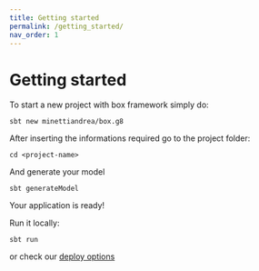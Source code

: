 ```yaml
---
title: Getting started
permalink: /getting_started/
nav_order: 1
---
```


# Getting started

To start a new project with box framework simply do:
```
sbt new minettiandrea/box.g8
```

After inserting the informations required go to the project folder:
```
cd <project-name>
```
And generate your model
```
sbt generateModel
```

Your application is ready!

Run it locally:
```
sbt run
```
or check our [deploy options](/deploy/)
